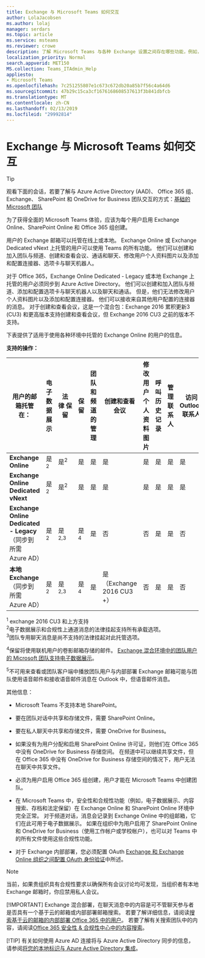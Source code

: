 ```yaml
---
title: Exchange 与 Microsoft Teams 如何交互
author: LolaJacobsen
ms.author: lolaj
manager: serdars
ms.topic: article
ms.service: msteams
ms.reviewer: crowe
description: 了解 Microsoft Teams 与各种 Exchange 设置之间存在哪些功能，例如，创建和加入团队、创建频道等。
localization_priority: Normal
search.appverid: MET150
MS.collection: Teams_ITAdmin_Help
appliesto:
- Microsoft Teams
ms.openlocfilehash: 7c251255807e1c673c672db20a85b7f56c4a64d6
ms.sourcegitcommit: 47b29c15ca3cf1676168608537613f3b841dbfcb
ms.translationtype: MT
ms.contentlocale: zh-CN
ms.lasthandoff: 02/13/2019
ms.locfileid: "29992814"
---
```

<a name="how-exchange-and-microsoft-teams-interact"></a>Exchange 与 Microsoft Teams 如何交互 
=========================================

> [!Tip]
> 观看下面的会话，若要了解与 Azure Active Directory (AAD)、 Office 365 组、 Exchange、 SharePoint 和 OneDrive for Business 团队交互的方式：[基础的 Microsoft 团队](https://aka.ms/teams-foundations)

为了获得全面的 Microsoft Teams 体验，应该为每个用户启用 Exchange Online、SharePoint Online 和 Office 365 组创建。

用户的 Exchange 邮箱可以托管在线上或本地。 Exchange Online 或 Exchange Dedicated vNext 上托管的用户可以使用 Teams 的所有功能。 他们可以创建和加入团队与频道、创建和查看会议、通话和聊天、修改用户个人资料图片以及添加和配置连接器、选项卡与聊天机器人。

对于 Office 365，Exchange Online Dedicated - Legacy 或本地 Exchange 上托管的用户必须同步到 Azure Active Directory。 他们可以创建和加入团队与频道、添加和配置选项卡与聊天机器人以及聊天和通话。 但是，他们无法修改用户个人资料图片以及添加和配置连接器。 他们可以接收来自其他用户配置的连接器的消息。 对于创建和查看会议，这是一个混合包：Exchange 2016 累积更新3 (CU3) 和更高版本支持创建和查看会议，但 Exchange 2016 CU3 之前的版本不支持。

下表提供了适用于使用各种环境中托管的 Exchange Online 的用户的信息。

**支持的操作：** 

| 用户的邮箱托管在： | 电子数据展示| 法律&nbsp;保留 | 保留| 团队和频道的管理 |创建和查看会议| 修改用户个人资料图片 | 呼叫历史记录 | 管理联系人 | 访问 Outlook 联系人 | 语音邮件 |添加和配置连接器|添加和配置选项卡|添加和配置聊天机器人| 
|---|---|---|---|---|---|---|---|---|---|---|---|---|---|
|**Exchange Online**|是<sup>2</sup>|是<sup>2</sup>|是 |是|是|是|是|是|是|是|是|是 |是|
|**Exchange Online Dedicated vNext**|是<sup>2</sup>|是<sup>2</sup>|是 |是 |是|是|是 |是|是|是|是 |是 |是|
|**Exchange Online Dedicated - Legacy**（同步到所需 Azure AD）|是<sup>2</sup>|是<sup>2,3</sup>|是<sup>4|是|否|否|是|是|否|否|否|是|是|
|**本地 Exchange**（同步到所需 Azure AD）|是<sup>2</sup>| 是<sup>2,3</sup> |是<sup>4|是|是 （Exchange 2016 CU3 +）|否|是|是|否|不<sup>5|否|否|是|

<sup>1</sup> exchange 2016 CU3 和上方支持  
<sup>2</sup>电子数据展示和合规性上通道消息的法律挂起支持所有承载选项。  
<sup>3</sup>团队专用聊天消息是尚不支持的法律挂起对此托管选项。

<sup>4</sup>保留将使用联机用户的卷影邮箱存储的邮件。 [Exchange 混合环境中的团队用户的 Microsoft 团队支持电子数据展示](https://techcommunity.microsoft.com/t5/Microsoft-Teams-Blog/Microsoft-Teams-supports-eDiscovery-for-Teams-users-in-a/ba-p/200009)。

<sup>5</sup>不可用来查看或团队客户端中播放团队用户与内部部署 Exchange 邮箱可能与团队使用语音邮件和接收语音邮件消息在 Outlook 中，但语音邮件消息。

其他信息：

-   Microsoft Teams 不支持本地 SharePoint。

-   要在团队对话中共享和存储文件，需要 SharePoint Online。

-   要在私人聊天中共享和存储文件，需要 OneDrive for Business。

-   如果没有为用户分配和启用 SharePoint Online 许可证，则他们在 Office 365 中没有 OneDrive for Business 存储空间。 在频道中可以继续共享文件，但在 Office 365 中没有 OneDrive for Business 存储空间的情况下，用户无法在聊天中共享文件。

-   必须为用户启用 Office 365 组创建，用户才能在 Microsoft Teams 中创建团队。

-   在 Microsoft Teams 中，安全性和合规性功能（例如，电子数据展示、内容搜索、存档和法定保留）在 Exchange Online 和 SharePoint Online 环境中完全正常。 对于频道对话，消息会记录到 Exchange Online 中的组邮箱，它们在此可用于电子数据展示。 如果在组织中为用户启用了 SharePoint Online 和 OneDrive for Business（使用工作帐户或学校帐户），也可以对 Teams 中的所有文件使用这些合规性功能。

-   对于 Exchange 内部部署，您必须配置 OAuth [Exchange 和 Exchange Online 组织之间配置 OAuth 身份验证](https://technet.microsoft.com/en-us/library/dn594521(v=exchg.150).aspx)中所述。 

> [!NOTE]
> 当前，如果贵组织具有合规性要求以确保所有会议讨论均可发现，当组织者有本地 Exchange 邮箱时，你应禁用私人会议。
> 
> [!IMPORTANT]
> Exchange 混合部署，在聊天消息中的内容是可不管聊天参与者是否具有一个基于云的邮箱或内部部署邮箱搜索。 若要了解详细信息，请阅读[搜索基于云的邮箱的内部部署 Office 365 中的用户](https://docs.microsoft.com/en-us/office365/securitycompliance/search-cloud-based-mailboxes-for-on-premises-users)。 若要了解有关搜索团队中的内容，请阅读[Office 365 安全性 & 合规性中心中的内容搜索](https://docs.microsoft.com/en-us/Office365/SecurityCompliance/content-search#searching-microsoft-teams-and-office-365-groups)。
> 
> [!TIP]
> 有关如何使用 Azure AD 连接将与 Azure Active Directory 同步的信息，请参阅[将您的本地标识与 Azure Active Directory 集成](https://go.microsoft.com/fwlink/?linkid=854600)。
